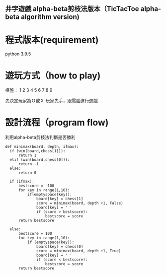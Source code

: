 ## 井字遊戲 alpha-beta剪枝法版本（TicTacToe alpha-beta algorithm version)

# 程式版本(requirement)
  python 3.9.5
  
# 遊玩方式（how to play)
  棋盤：
  1  2  3 
  4  5  6
  7  8  9
  
  先決定玩家為Ｏ或Ｘ
  玩家先手，跟電腦進行遊戲
  
# 設計流程（program flow)
  利用alpha-beta剪枝法判斷是否勝利
  ```
  def minimax(board, depth, ifmax):
    if (win(board,chess[1])):
        return 1
    elif (win(board,chess[0])):
        return -1
    else:
        return 0

    if (ifmax):
        bestscore = -100
        for key in range(1,10):
            if(emptyspace(key)):
                board[key] = chess[1]
                score = minimax(board, depth +1, False)
                board[key] = ' '
                if (score > bestscore):
                    bestscore = score
        return bestscore

    else:
        bestscore = 100
        for key in range(1,10):
            if (emptyspace(key)):
                board[key] = chess[0]
                score = minimax(board, depth +1, True)
                board[key] = ' '
                if (score < bestscore):
                    bestscore = score
        return bestscore
  ```

